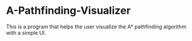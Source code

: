 # A-Pathfinding-Visualizer
This is a program that helps the user visualize the A* pathfinding algorithm with a simple UI. 
